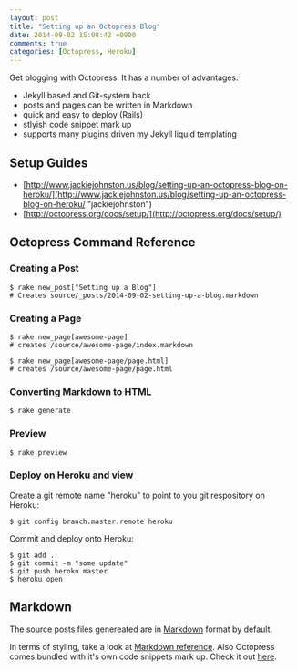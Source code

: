 ```yaml
---
layout: post
title: "Setting up an Octopress Blog"
date: 2014-09-02 15:08:42 +0900
comments: true
categories: [Octopress, Heroku] 
---
```

Get blogging with Octopress.  It has a number of advantages:  

*  Jekyll based and Git-system back  
*  posts and pages can be written in Markdown  
*  quick and easy to deploy (Rails)  
*  stlyish code snippet mark up  
*  supports many plugins driven my Jekyll liquid templating  

## Setup Guides ##

* [http://www.jackiejohnston.us/blog/setting-up-an-octopress-blog-on-heroku/](http://www.jackiejohnston.us/blog/setting-up-an-octopress-blog-on-heroku/ "jackiejohnston")  
* [http://octopress.org/docs/setup/](http://octopress.org/docs/setup/)  

## Octopress Command Reference ##
### Creating a Post ###
```
$ rake new_post["Setting up a Blog"]  
# Creates source/_posts/2014-09-02-setting-up-a-blog.markdown
```
### Creating a Page ###
```
$ rake new_page[awesome-page]
# creates /source/awesome-page/index.markdown
 
$ rake new_page[awesome-page/page.html]
# creates /source/awesome-page/page.html
```
### Converting Markdown to HTML ###
```
$ rake generate  
```
### Preview ###
```
$ rake preview  
```
### Deploy on Heroku and view ###
Create a git remote name "heroku" to point to you git respository on Heroku:
```
$ git config branch.master.remote heroku  
```

Commit and deploy onto Heroku:
```
$ git add .
$ git commit -m "some update"
$ git push heroku master    
$ heroku open  
```

## Markdown ##
The source posts files genereated are in [Markdown](http://en.wikipedia.org/wiki/Markdown/ "Markdown") format by default.  

In terms of styling, take a look at [Markdown reference](http://daringfireball.net/projects/markdown/basics).  Also Octopress comes bundled with it's own code snippets mark up.  Check it out [here](http://octopress.org/docs/blogging/code/).